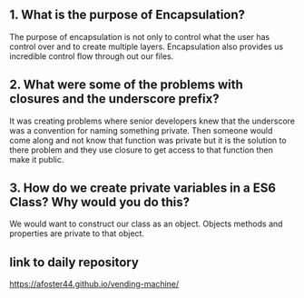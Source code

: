 ## 1. What is the purpose of Encapsulation?
The purpose of encapsulation is not only to control what the user has control over and to create multiple layers. Encapsulation also provides us incredible control flow through out our files.
## 2. What were some of the problems with closures and the underscore prefix?
It was creating problems where senior developers knew that the underscore was a convention for naming something private. Then someone would come along and not know that function was private but it is the solution to there problem and they use closure to get access to that function then make it public.
## 3. How do we create private variables in a ES6 Class? Why would you do this?
We would want to construct our class as an object. Objects methods and properties are private to that object.
## link to daily repository
https://afoster44.github.io/vending-machine/